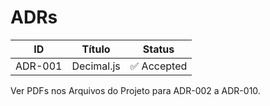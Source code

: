 # ADRs

| ID      | Título     | Status      |
| ------- | ---------- | ----------- |
| ADR-001 | Decimal.js | ✅ Accepted |

Ver PDFs nos Arquivos do Projeto para ADR-002 a ADR-010.
